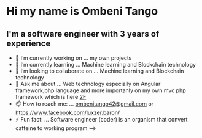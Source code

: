 # Hi my name is  Ombeni Tango
## I'm a software engineer with 3 years of experience

- 🔭 I’m currently working on ... my own projects
- 🌱 I’m currently learning ... Machine learning and Blockchain technology
- 👯 I’m looking to collaborate on ... Machine learning and Blockchain technology
- 💬 Ask me about ... Web technology especially on Angular framework,php language and more importanly on my own mvc php framework which is here [2F](https://github.com/Ombenitango/2F)
- 📫 How to reach me: ... ombenitango42@gmail.com or  https://www.facebook.com/luxzer.baron/
- ⚡ Fun fact: ... Software engineer (coder) is an organism that convert caffeine to working program
-->
